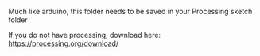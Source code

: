 Much like arduino, this folder needs to be saved in your Processing sketch folder 

If you do not have processing, download here: https://processing.org/download/
